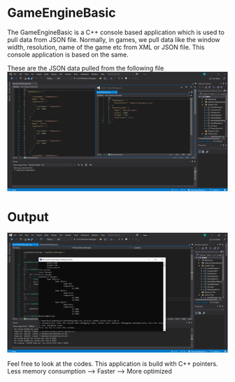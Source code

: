 # GameEngineBasic
The GameEngineBasic is a C++ console based application which is used to pull data from JSON file. Normally, in games, we pull data like the window width, resolution, name of the game etc from XML or JSON file. This console application is based on the same.

These are the JSON data pulled from the following file
![](/img/JSONFile.png)
# Output
![](/img/Output.png)

Feel free to look at the codes.
This application is build with C++ pointers. <br>
Less memory consumption --> Faster --> More optimized 
